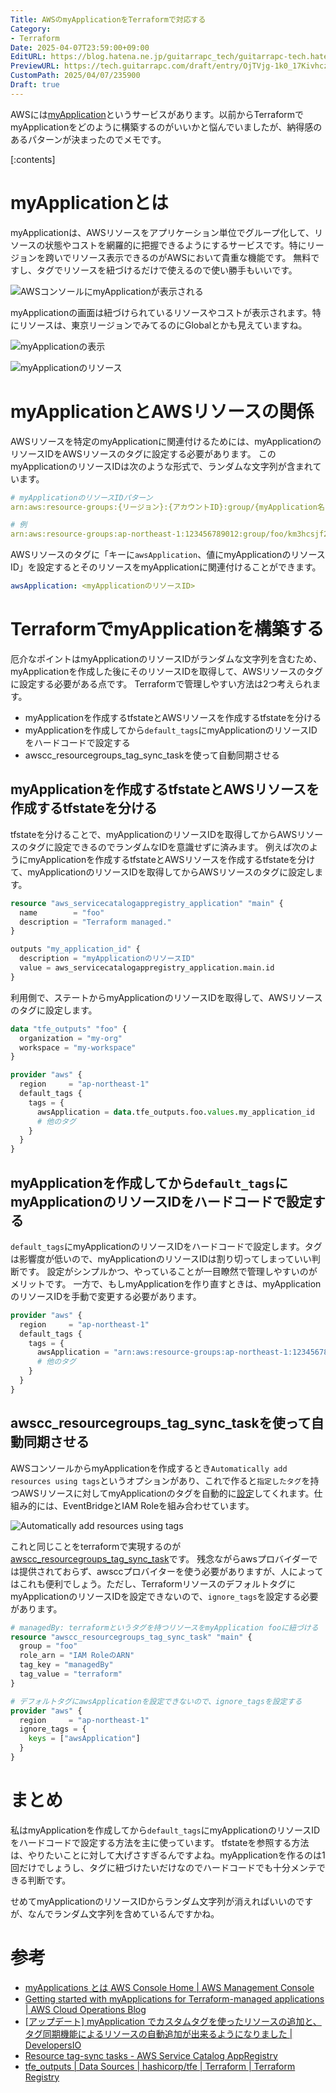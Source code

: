 ```yaml
---
Title: AWSのmyApplicationをTerraformで対応する
Category:
- Terraform
Date: 2025-04-07T23:59:00+09:00
EditURL: https://blog.hatena.ne.jp/guitarrapc_tech/guitarrapc-tech.hatenablog.com/atom/entry/6802418398413434637
PreviewURL: https://tech.guitarrapc.com/draft/entry/OjTVjg-1k0_17KivhcziK-ZIG6s
CustomPath: 2025/04/07/235900
Draft: true
---
```


AWSには[myApplication](https://docs.aws.amazon.com/ja_jp/awsconsolehelpdocs/latest/gsg/aws-myApplications.html)というサービスがあります。以前からTerraformでmyApplicationをどのように構築するのがいいかと悩んでいましたが、納得感のあるパターンが決まったのでメモです。

[:contents]

# myApplicationとは

myApplicationは、AWSリソースをアプリケーション単位でグループ化して、リソースの状態やコストを網羅的に把握できるようにするサービスです。特にリージョンを跨いでリソース表示できるのがAWSにおいて貴重な機能です。
無料ですし、タグでリソースを紐づけるだけで使えるので使い勝手もいいです。

![AWSコンソールにmyApplicationが表示される](image.png)

myApplicationの画面は紐づけられているリソースやコストが表示されます。特にリソースは、東京リージョンでみてるのにGlobalとかも見えていますね。

![myApplicationの表示](image-2.png)

![myApplicationのリソース](image-1.png)

# myApplicationとAWSリソースの関係

AWSリソースを特定のmyApplicationに関連付けるためには、myApplicationのリソースIDをAWSリソースのタグに設定する必要があります。
このmyApplicationのリソースIDは次のような形式で、ランダムな文字列が含まれています。

```yaml
# myApplicationのリソースIDパターン
arn:aws:resource-groups:{リージョン}:{アカウントID}:group/{myApplication名}/{ランダムな文字列}

# 例
arn:aws:resource-groups:ap-northeast-1:123456789012:group/foo/km3hcsjf2h5izwou4jxqdvt7cz
```

AWSリソースのタグに「キーに`awsApplication`、値にmyApplicationのリソースID」を設定するとそのリソースをmyApplicationに関連付けることができます。

```yaml
awsApplication: <myApplicationのリソースID>
```

# TerraformでmyApplicationを構築する

厄介なポイントはmyApplicationのリソースIDがランダムな文字列を含むため、myApplicationを作成した後にそのリソースIDを取得して、AWSリソースのタグに設定する必要がある点です。
Terraformで管理しやすい方法は2つ考えられます。

- myApplicationを作成するtfstateとAWSリソースを作成するtfstateを分ける
- myApplicationを作成してから`default_tags`にmyApplicationのリソースIDをハードコードで設定する
- awscc_resourcegroups_tag_sync_taskを使って自動同期させる

## myApplicationを作成するtfstateとAWSリソースを作成するtfstateを分ける

tfstateを分けることで、myApplicationのリソースIDを取得してからAWSリソースのタグに設定できるのでランダムなIDを意識せずに済みます。
例えば次のようにmyApplicationを作成するtfstateとAWSリソースを作成するtfstateを分けて、myApplicationのリソースIDを取得してからAWSリソースのタグに設定します。

```terraform
resource "aws_servicecatalogappregistry_application" "main" {
  name        = "foo"
  description = "Terraform managed."
}

outputs "my_application_id" {
  description = "myApplicationのリソースID"
  value = aws_servicecatalogappregistry_application.main.id
}
```

利用側で、ステートからmyApplicationのリソースIDを取得して、AWSリソースのタグに設定します。

```terraform
data "tfe_outputs" "foo" {
  organization = "my-org"
  workspace = "my-workspace"
}

provider "aws" {
  region     = "ap-northeast-1"
  default_tags {
    tags = {
      awsApplication = data.tfe_outputs.foo.values.my_application_id
      # 他のタグ
    }
  }
}
```

## myApplicationを作成してから`default_tags`にmyApplicationのリソースIDをハードコードで設定する

`default_tags`にmyApplicationのリソースIDをハードコードで設定します。タグは影響度が低いので、myApplicationのリソースIDは割り切ってしまっていい判断です。
設定がシンプルかつ、やっていることが一目瞭然で管理しやすいのがメリットです。
一方で、もしmyApplicationを作り直すときは、myApplicationのリソースIDを手動で変更する必要があります。


```terraform
provider "aws" {
  region     = "ap-northeast-1"
  default_tags {
    tags = {
      awsApplication = "arn:aws:resource-groups:ap-northeast-1:123456789012:group/foo/km3hcsjf2h5izwou4jxqdvt7cz"
      # 他のタグ
    }
  }
}
```

## awscc_resourcegroups_tag_sync_taskを使って自動同期させる

AWSコンソールからmyApplicationを作成するとき`Automatically add resources using tags`というオプションがあり、これで作ると`指定したタグ`を持つAWSリソースに対してmyApplicationのタグを自動的に[設定](https://docs.aws.amazon.com/servicecatalog/latest/arguide/app-tag-sync.html)してくれます。仕組み的には、EventBridgeとIAM Roleを組み合わせています。

![Automatically add resources using tags](image-3.png)

これと同じことをterraformで実現するのが[awscc_resourcegroups_tag_sync_task](https://registry.terraform.io/providers/hashicorp/awscc/latest/docs/resources/resourcegroups_tag_sync_task)です。
残念ながらawsプロバイダーでは提供されておらず、awsccプロバイターを使う必要がありますが、人によってはこれも便利でしょう。ただし、TerraformリソースのデフォルトタグにmyApplicationのリソースIDを設定できないので、`ignore_tags`を設定する必要があります。

```terraform
# managedBy: terraformというタグを持つリソースをmyApplication fooに紐づける
resource "awscc_resourcegroups_tag_sync_task" "main" {
  group = "foo"
  role_arn = "IAM RoleのARN"
  tag_key = "managedBy"
  tag_value = "terraform"
}

# デフォルトタグにawsApplicationを設定できないので、ignore_tagsを設定する
provider "aws" {
  region     = "ap-northeast-1"
  ignore_tags = {
    keys = ["awsApplication"]
  }
}
```

# まとめ

私はmyApplicationを作成してから`default_tags`にmyApplicationのリソースIDをハードコードで設定する方法を主に使っています。
tfstateを参照する方法は、やりたいことに対して大げさすぎるんですよね。myApplicationを作るのは1回だけでしょうし、タグに紐づけたいだけなのでハードコードでも十分メンテできる判断です。

せめてmyApplicationのリソースIDからランダム文字列が消えればいいのですが、なんでランダム文字列を含めているんですかね。

# 参考

* [myApplications とは AWS Console Home | AWS Management Console](https://docs.aws.amazon.com/ja_jp/awsconsolehelpdocs/latest/gsg/aws-myApplications.html)
* [Getting started with myApplications for Terraform-managed applications | AWS Cloud Operations Blog](https://aws.amazon.com/jp/blogs/mt/getting-started-with-myapplications-for-terraform-managed-applications/)
* [[アップデート] myApplication でカスタムタグを使ったリソースの追加と、タグ同期機能によるリソースの自動追加が出来るようになりました | DevelopersIO](https://dev.classmethod.jp/articles/myapplications-tag-sync/)
* [Resource tag-sync tasks - AWS Service Catalog AppRegistry](https://docs.aws.amazon.com/servicecatalog/latest/arguide/app-tag-sync.html)
* [tfe_outputs | Data Sources | hashicorp/tfe | Terraform | Terraform Registry](https://registry.terraform.io/providers/hashicorp/tfe/latest/docs/data-sources/outputs?product_intent=terraform)
